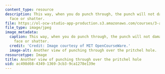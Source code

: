 ```yaml
---
content_type: resource
description: This way, when you do punch through, the punch will not damage the anvil
  face or shatter.
file: https://ol-ocw-studio-app-production.s3.amazonaws.com/courses/3-a04-modern-blacksmithing-and-physical-metallurgy-fall-2008/ac498d68434913693cb39ca1278e139e_058.jpg
file_type: image/jpeg
image_metadata:
  caption: This way, when you do punch through, the punch will not damage the anvil
    face or shatter.
  credit: 'Credit: Image courtesy of MIT OpenCourseWare.'
  image-alt: Another view of punching through over the pritchel hole.
resourcetype: Image
title: Another view of punching through over the pritchel hole
uid: ac498d68-4349-1369-3cb3-9ca1278e139e
---
```

